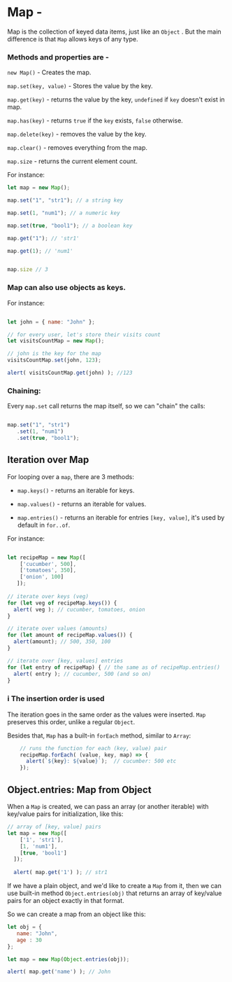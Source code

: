 # Map -
  Map is the collection of keyed data items, just like an `Object` . But the main difference is that `Map` allows keys of any type.
  
### Methods and properties are - 
  `new Map()` - Creates the map.
  
  `map.set(key, value)` - Stores the value by the key.
  
  `map.get(key)` - returns the value by the key, `undefined` if `key` doesn't exist in map.
  
  `map.has(key)` - returns `true` if the `key` exists, `false` otherwise.
  
  `map.delete(key)` - removes the value by the key.
  
  `map.clear()` - removes everything from the map.
  
  `map.size` - returns the current element count.
  
  
  For instance:
  
  ```javascript
  let map = new Map();
  
  map.set("1", "str1"); // a string key
  
  map.set(1, "num1"); // a numeric key
  
  map.set(true, "bool1"); // a boolean key
  
  map.get("1"); // 'str1'
  
  map.get(1); // 'num1'
  
  
  map.size // 3
  ```
  
  ### Map can also use objects as keys.
  
  For instance:
  
  ```javascript
  
  let john = { name: "John" };
  
  // for every user, let's store their visits count
  let visitsCountMap = new Map();
  
  // john is the key for the map
  visitsCountMap.set(john, 123);
  
  alert( visitsCountMap.get(john) ); //123
  ```
  
  ### Chaining:
  
  Every `map.set` call returns the map itself, so we can "chain" the calls:
  
  ```javascript
  
  map.set("1", "str1")
     .set(1, "num1")
     .set(true, "bool1");
 ```   
     
  ## Iteration over Map
  For looping over a `map`, there are 3 methods:
  -  `map.keys()` - returns an iterable for keys.
  
  -  `map.values()` - returns an iterable for values.
  
  -  `map.entries()` - returns an iterable for entries `[key, value]`, it's used by default in `for..of`.
  
  
  For instance:
  
  ```javascript
  
  let recipeMap = new Map([
      ['cucumber', 500],
      ['tomatoes', 350],
      ['onion', 100]
     ]);
     
 // iterate over keys (veg)
 for (let veg of recipeMap.keys()) {
    alert( veg ); // cucumber, tomatoes, onion
 }
 
 // iterate over values (amounts)
 for (let amount of recipeMap.values()) {
    alert(amount); // 500, 350, 100
 }
 
 // iterate over [key, values] entries
 for (let entry of recipeMap) { // the same as of recipeMap.entries()
    alert( entry ); // cucumber, 500 (and so on)
}
```

### :information_source: The insertion order is used
The iteration goes in the same order as the values were inserted. `Map` preserves this order, unlike a regular `Object`.


Besides that, `Map` has a built-in `forEach` method, similar to `Array`:
```javascript
    // runs the function for each (key, value) pair
    recipeMap.forEach( (value, key, map) => {
      alert(`${key}: ${value}`);  // cucumber: 500 etc
    });
```

## Object.entries: Map from Object

When a `Map` is created, we can pass an array (or another iterable) with key/value pairs for initialization, like this:

```javascript
// array of [key, value] pairs
let map = new Map([
    ['1', 'str1'],
    [1, 'num1'],
    [true, 'bool1']
  ]);
  
  alert( map.get('1') ); // str1
 ```
 If we have a plain object, and we'd like to create a `Map` from it, then we can use built-in method `Object.entries(obj)`
 that returns an array of key/value pairs for an object exactly in that format.
 
 So we can create a map from an object like this:
 
 ```javascript
 let obj = {
    name: "John",
    age : 30
 };
 
 let map = new Map(Object.entries(obj));
 
 alert( map.get('name') ); // John
 
```


 
